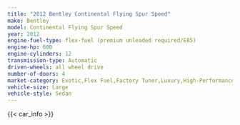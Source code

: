 ```yaml
---
title: "2012 Bentley Continental Flying Spur Speed"
make: Bentley
model: Continental Flying Spur Speed
year: 2012
engine-fuel-type: flex-fuel (premium unleaded required/E85)
engine-hp: 600
engine-cylinders: 12
transmission-type: Automatic
driven-wheels: all wheel drive
number-of-doors: 4
market-category: Exotic,Flex Fuel,Factory Tuner,Luxury,High-Performance
vehicle-size: Large
vehicle-style: Sedan
---
```


{{< car_info >}}
